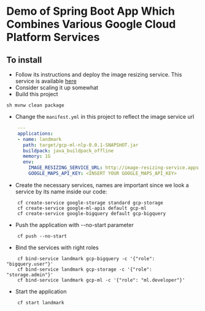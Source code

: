 # Demo of Spring Boot App Which Combines Various Google Cloud Platform Services


## To install
* Follow its instructions and deploy the image resizing service. This service is available [here](https://github.com/cf-platform-eng/image-resizing-service)
* Consider scaling it up somewhat
* Build this project
```
sh mvnw clean package
```
* Change the `manifest.yml` in this project to reflect the image service url
```yaml
    ---
    applications:
    - name: landmark
      path: target/gcp-ml-nlp-0.0.1-SNAPSHOT.jar
      buildpack: java_buildpack_offline
      memory: 1G
      env:
        IMAGE_RESIZING_SERVICE_URL: http://image-resizing-service.apps.yourdomain.com
        GOOGLE_MAPS_API_KEY: <INSERT YOUR GOOGLE_MAPS_API_KEY>
```
* Create the necessary services, names are important since we look a service by its name inside our code:
```
    cf create-service google-storage standard gcp-storage
    cf create-service google-ml-apis default gcp-ml
    cf create-service google-bigquery default gcp-bigquery
```
* Push the application with --no-start parameter
```
    cf push --no-start
```
* Bind the services with right roles
```
    cf bind-service landmark gcp-bigquery -c '{"role": "bigquery.user"}'
    cf bind-service landmark gcp-storage -c '{"role": "storage.admin"}'
    cf bind-service landmark gcp-ml -c '{"role": "ml.developer"}'
```
* Start the application
```
    cf start landmark
```

